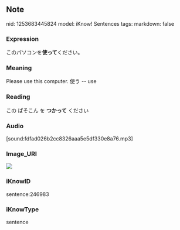 ## Note
nid: 1253683445824
model: iKnow! Sentences
tags: 
markdown: false

### Expression
このパソコンを<b>使って</b>ください。

### Meaning
Please use this computer.
使う -- use

### Reading
この ぱそこん を <b>つかって</b> ください

### Audio
[sound:fdfad026b2cc8326aaa5e5df330e8a76.mp3]

### Image_URI
<img src="a86308cee7ffb120f950dfe7eeb42fec.jpg">

### iKnowID
sentence:246983

### iKnowType
sentence
